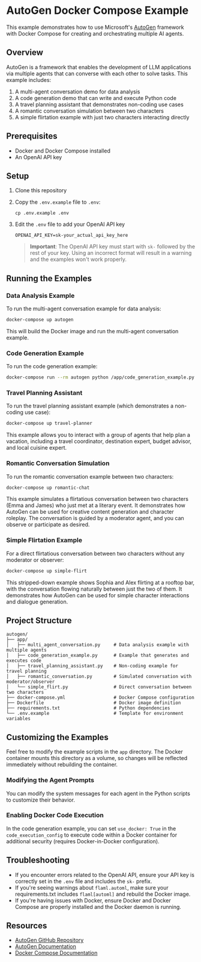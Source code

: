 # AutoGen Docker Compose Example

This example demonstrates how to use Microsoft's [AutoGen](https://github.com/microsoft/autogen) framework with Docker Compose for creating and orchestrating multiple AI agents.

## Overview

AutoGen is a framework that enables the development of LLM applications via multiple agents that can converse with each other to solve tasks. This example includes:

1. A multi-agent conversation demo for data analysis
2. A code generation demo that can write and execute Python code
3. A travel planning assistant that demonstrates non-coding use cases
4. A romantic conversation simulation between two characters
5. A simple flirtation example with just two characters interacting directly

## Prerequisites

- Docker and Docker Compose installed
- An OpenAI API key

## Setup

1. Clone this repository
2. Copy the `.env.example` file to `.env`:
   ```
   cp .env.example .env
   ```
3. Edit the `.env` file to add your OpenAI API key
   ```
   OPENAI_API_KEY=sk-your_actual_api_key_here
   ```
   
   > **Important**: The OpenAI API key must start with `sk-` followed by the rest of your key. Using an incorrect format will result in a warning and the examples won't work properly.

## Running the Examples

### Data Analysis Example

To run the multi-agent conversation example for data analysis:

```bash
docker-compose up autogen
```

This will build the Docker image and run the multi-agent conversation example.

### Code Generation Example

To run the code generation example:

```bash
docker-compose run --rm autogen python /app/code_generation_example.py
```

### Travel Planning Assistant

To run the travel planning assistant example (which demonstrates a non-coding use case):

```bash
docker-compose up travel-planner
```

This example allows you to interact with a group of agents that help plan a vacation, including a travel coordinator, destination expert, budget advisor, and local cuisine expert.

### Romantic Conversation Simulation

To run the romantic conversation example between two characters:

```bash
docker-compose up romantic-chat
```

This example simulates a flirtatious conversation between two characters (Emma and James) who just met at a literary event. It demonstrates how AutoGen can be used for creative content generation and character roleplay. The conversation is guided by a moderator agent, and you can observe or participate as desired.

### Simple Flirtation Example

For a direct flirtatious conversation between two characters without any moderator or observer:

```bash
docker-compose up simple-flirt
```

This stripped-down example shows Sophia and Alex flirting at a rooftop bar, with the conversation flowing naturally between just the two of them. It demonstrates how AutoGen can be used for simple character interactions and dialogue generation.

## Project Structure

```
autogen/
├── app/
│   ├── multi_agent_conversation.py     # Data analysis example with multiple agents
│   ├── code_generation_example.py      # Example that generates and executes code
│   ├── travel_planning_assistant.py    # Non-coding example for travel planning
│   ├── romantic_conversation.py        # Simulated conversation with moderator/observer
│   └── simple_flirt.py                 # Direct conversation between two characters
├── docker-compose.yml                  # Docker Compose configuration
├── Dockerfile                          # Docker image definition
├── requirements.txt                    # Python dependencies
└── .env.example                        # Template for environment variables
```

## Customizing the Examples

Feel free to modify the example scripts in the `app` directory. The Docker container mounts this directory as a volume, so changes will be reflected immediately without rebuilding the container.

### Modifying the Agent Prompts

You can modify the system messages for each agent in the Python scripts to customize their behavior.

### Enabling Docker Code Execution

In the code generation example, you can set `use_docker: True` in the `code_execution_config` to execute code within a Docker container for additional security (requires Docker-in-Docker configuration).

## Troubleshooting

- If you encounter errors related to the OpenAI API, ensure your API key is correctly set in the `.env` file and includes the `sk-` prefix.
- If you're seeing warnings about `flaml.automl`, make sure your requirements.txt includes `flaml[automl]` and rebuild the Docker image.
- If you're having issues with Docker, ensure Docker and Docker Compose are properly installed and the Docker daemon is running.

## Resources

- [AutoGen GitHub Repository](https://github.com/microsoft/autogen)
- [AutoGen Documentation](https://microsoft.github.io/autogen/)
- [Docker Compose Documentation](https://docs.docker.com/compose/) 